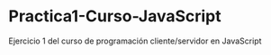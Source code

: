 Practica1-Curso-JavaScript
==========================

Ejercicio 1 del curso de programación cliente/servidor en JavaScript
